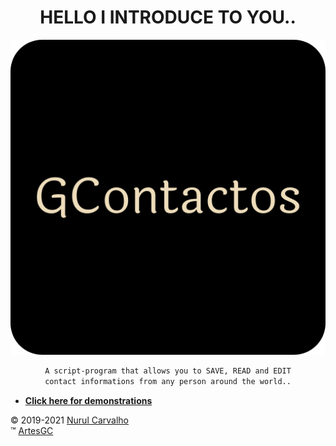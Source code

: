 ﻿<div align="center">

# HELLO I INTRODUCE TO YOU..

![favicon-gcontactos](img/favicons/favicon-512x512.png)

```txt
A script-program that allows you to SAVE, READ and EDIT
contact informations from any person around the world..
```

</div>

- **[Click here for demonstrations](https://artesgc.github.io/GContactos/)**

&copy; 2019-2021 [Nurul Carvalho](mailto:nuruldecarvalho@gmail.com) \
&trade; [ArtesGC](https://artesgc.home.blog)
